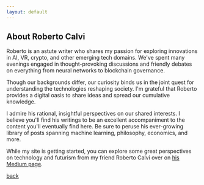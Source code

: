 ```yaml
---
layout: default
---
```


## About Roberto Calvi

Roberto is an astute writer who shares my passion for exploring innovations in AI, VR, crypto, and other emerging tech domains. We've spent many evenings engaged in thought-provoking discussions and friendly debates on everything from neural networks to blockchain governance.

Though our backgrounds differ, our curiosity binds us in the joint quest for understanding the technologies reshaping society. I'm grateful that Roberto provides a digital oasis to share ideas and spread our cumulative knowledge.

I admire his rational, insightful perspectives on our shared interests. I believe you'll find his writings to be an excellent accompaniment to the content you'll eventually find here. Be sure to peruse his ever-growing library of posts spanning machine learning, philosophy, economics, and more.

While my site is getting started, you can explore some great perspectives on technology and futurism from my friend Roberto Calvi over on [his Medium page][rcalvi].

[back](./)

<!-- REFERENCES -->
[alberto_img]: assets/img/alberto.png "Alberto's portrait image"
[alberto_img_s]: assets/img/alberto250.png "Alberto's portrait image"
[alberto_twitter]: https://twitter.com/Salazar26617306 "Alberto's twitter profile"
[alberto_facebook]: https://web.facebook.com/Salazar26617306 "Alberto's facebook page"
[crypto_jokes]: https://coin-to.win/jokes/ "A dedicated page on my crypto jokes book"
[blog]: posts.html "Blog posts"
[rcalvi]: https://rcalvi.medium.com/ "Roberto Calvi's medium page"
